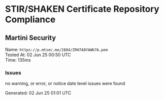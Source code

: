 # STIR/SHAKEN Certificate Repository Compliance

## Martini Security

Name: `https://p.mtsec.me/2884/ZRH7A8YAWb7A.pem`\
Tested At: 02 Jun 25 00:50 UTC\
Time: 135ms

### Issues

no warning, or error, or notice date level issues were found

Generated: 02 Jun 25 01:01 UTC
